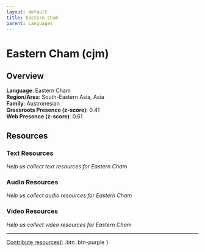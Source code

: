 ```yaml
---
layout: default
title: Eastern Cham
parent: Languages
---
```


# Eastern Cham (cjm)

## Overview

**Language**: Eastern Cham  
**Region/Area**: South-Eastern Asia, Asia  
**Family**: Austronesian  
**Grassroots Presence (z-score)**: 0.41  
**Web Presence (z-score)**: 0.61  

## Resources

### Text Resources
*Help us collect text resources for Eastern Cham*

### Audio Resources
*Help us collect audio resources for Eastern Cham*

### Video Resources
*Help us collect video resources for Eastern Cham*

---

[Contribute resources](https://forms.office.com/e/1SfLJx3u1r){: .btn .btn-purple }
